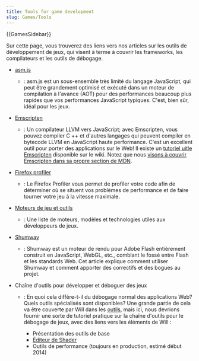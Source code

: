 ```yaml
---
title: Tools for game development
slug: Games/Tools
---
```


{{GamesSidebar}}

Sur cette page, vous trouverez des liens vers nos articles sur les outils de développement de jeux, qui visent à terme à couvrir les frameworks, les compilateurs et les outils de débogage.

- [asm.js](/fr/docs/Games/Tools/asm.js)
  - : asm.js est un sous-ensemble très limité du langage JavaScript, qui peut être grandement optimisé et exécuté dans un moteur de compilation à l'avance (AOT) pour des performances beaucoup plus rapides que vos performances JavaScript typiques. C'est, bien sûr, idéal pour les jeux.
- [Emscripten](https://github.com/kripken/emscripten/wiki)
  - : Un compilateur LLVM vers JavaScript; avec Emscripten, vous pouvez compiler C ++ et d'autres langages qui peuvent compiler en bytecode LLVM en JavaScript haute performance. C'est un excellent outil pour porter des applications sur le Web! Il existe un [tutoriel uitle Emscripten](https://github.com/kripken/emscripten/wiki/Tutorial) disponible sur le wiki. Notez que nous [visons à couvrir Emscripten dans sa propre section de MDN](/fr/docs/Emscripten).
- [Firefox profiler](https://profiler.firefox.com/docs/#/)
  - : Le Firefox Profiler vous permet de profiler votre code afin de déterminer où se situent vos problèmes de performance et de faire tourner votre jeu à la vitesse maximale.
- [Moteurs de jeu et outils](/fr/docs/Games/Tools/Engines_and_tools)
  - : Une liste de moteurs, modèles et technologies utiles aux développeurs de jeux.
- [Shumway](/fr/docs/Mozilla/Projects/Shumway)
  - : Shumway est un moteur de rendu pour Adobe Flash entièrement construit en JavaScript, WebGL, etc., comblant le fossé entre Flash et les standards Web. Cet article explique comment utiliser Shumway et comment apporter des correctifs et des bogues au projet.
- Chaîne d'outils pour développer et déboguer des jeux

  - : En quoi cela diffère-t-il du débogage normal des applications Web? Quels outils spécialisés sont disponibles? Une grande partie de cela va être couverte par Will dans les [outils](/fr/docs/Tools), mais ici, nous devrions fournir une sorte de tutoriel pratique sur la chaîne d'outils pour le débogage de jeux, avec des liens vers les éléments de Will :

    - Présentation des outils de base
    - [Éditeur de Shader](/fr/docs/Tools/Shader_Editor)
    - Outils de performance (toujours en production, estimé début 2014)
